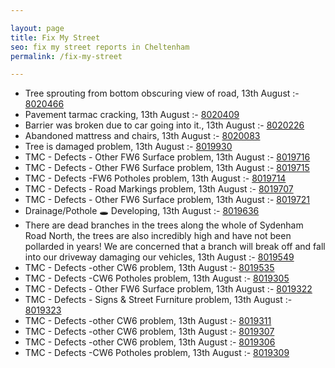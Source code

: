 ```yaml
---

layout: page
title: Fix My Street
seo: fix my street reports in Cheltenham
permalink: /fix-my-street

---
```


<!-- fix_marker starts -->

- Tree sprouting from bottom obscuring view of road, 13th August :- [8020466](https://www.fixmystreet.com/report/8020466)
- Pavement tarmac cracking, 13th August :- [8020409](https://www.fixmystreet.com/report/8020409)
- Barrier was broken due to car going into it., 13th August :- [8020226](https://www.fixmystreet.com/report/8020226)
- Abandoned mattress and chairs, 13th August :- [8020083](https://www.fixmystreet.com/report/8020083)
- Tree is damaged problem, 13th August :- [8019930](https://www.fixmystreet.com/report/8019930)
- TMC - Defects - Other FW6  Surface problem, 13th August :- [8019716](https://www.fixmystreet.com/report/8019716)
- TMC - Defects - Other FW6  Surface problem, 13th August :- [8019715](https://www.fixmystreet.com/report/8019715)
- TMC - Defects -FW6 Potholes problem, 13th August :- [8019714](https://www.fixmystreet.com/report/8019714)
- TMC - Defects - Road Markings problem, 13th August :- [8019707](https://www.fixmystreet.com/report/8019707)
- TMC - Defects - Other FW6  Surface problem, 13th August :- [8019721](https://www.fixmystreet.com/report/8019721)
- Drainage/Pothole 🕳️ Developing, 13th August :- [8019636](https://www.fixmystreet.com/report/8019636)
- There are dead branches in the trees along the whole of Sydenham Road North, the trees are also incredibly high and have not been pollarded in years! We are concerned that a branch will break off and fall into our driveway damaging our vehicles, 13th August :- [8019549](https://www.fixmystreet.com/report/8019549)
- TMC - Defects -other CW6 problem, 13th August :- [8019535](https://www.fixmystreet.com/report/8019535)
- TMC - Defects -CW6 Potholes  problem, 13th August :- [8019305](https://www.fixmystreet.com/report/8019305)
- TMC - Defects - Other FW6  Surface problem, 13th August :- [8019322](https://www.fixmystreet.com/report/8019322)
- TMC - Defects - Signs & Street Furniture problem, 13th August :- [8019323](https://www.fixmystreet.com/report/8019323)
- TMC - Defects -other CW6 problem, 13th August :- [8019311](https://www.fixmystreet.com/report/8019311)
- TMC - Defects -other CW6 problem, 13th August :- [8019307](https://www.fixmystreet.com/report/8019307)
- TMC - Defects -other CW6 problem, 13th August :- [8019306](https://www.fixmystreet.com/report/8019306)
- TMC - Defects -CW6 Potholes  problem, 13th August :- [8019309](https://www.fixmystreet.com/report/8019309)

<!-- fix_marker ends -->